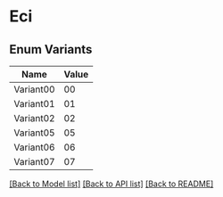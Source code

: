 # Eci

## Enum Variants

| Name | Value |
|---- | -----|
| Variant00 | 00 |
| Variant01 | 01 |
| Variant02 | 02 |
| Variant05 | 05 |
| Variant06 | 06 |
| Variant07 | 07 |


[[Back to Model list]](../README.md#documentation-for-models) [[Back to API list]](../README.md#documentation-for-api-endpoints) [[Back to README]](../README.md)


